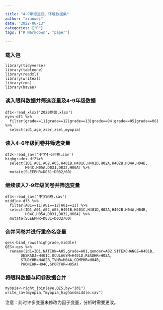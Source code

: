 ```yaml
---

title: "4-9年级近视、环境数据集"
author: "xianwei"
date: "2022-06-13"
categories: ["R"]
tags: ["R Markdown", "paper"]

---
```


### 载入包

```{r}
library(tidyverse)
library(tableone)
library(readxl)
library(writexl)
library(rms)
library(haven)
```

### 读入眼科数据并筛选变量及4-9年级数据

```{r}
df1<-read_xlsx('2020原始.xlsx')
eye<-df1 %>% 
  filter(grade==11|grade==12|grade==13|grade==04|grade==05|grade==06) %>% 
  select(id1,age,zser,zsel,myopia) 
```

### 读入4-6年级问卷并筛选变量

```{r}
df2<-read_sav('小学4-6问卷.sav')
highgrade<-df2%>% 
  select(ID1,A01,A02,A05,H401B,H401C,H401D,H02A,H402B,H04A,H04B,
         H04C,H05A,D031,D032,H06A) %>% 
  mutate(SLEEPHR=D031+D032/60)
```

### 继续读入7-9年级问卷并筛选变量

```{r}
df3<-read_sav('中学问卷.sav')
middle<-df3 %>% 
  filter(A01==11|A01==12|A01==13) %>% 
  select(ID1,A01,A02,A05,H401B,H401C,H401D,H02A,H402B,H04A,H04B,
         H04C,H05A,D031,D032,H06A) %>% 
  mutate(SLEEPHR=D031+D032/60)
```

### 合并问卷并进行重命名变量

```{r}
qes<-bind_rows(highgrade,middle)
QES<-qes %>% 
  rename(id1=ID1,NATION=A05,grade=A01,gender=A02,SITEXCHANGE=H401B,
       DESKADJ=H401C,OCULAGYM=H401D,READHR=H02A,
       STUDYHR=H402B,TVHR=H04A,COMPHR=H04B,
       PHONEHR=H04C,SPORTHR=H05A)
```

### 将眼科数据与问卷数据合并

```{r}
myopia<-right_join(eye,QES,by="id1")
write_sav(myopia,"myopia_highandmiddle.sav")
```
注意：此时许多变量未修改为因子变量，分析时需要更改。